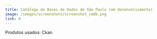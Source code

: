 ```yaml
---
title: Catálogo de Bases de Dados de São Paulo (em desenvolvimento)
image: /images/screenshots/screenshot_cmdb.png
link: #
---
```


Produtos usados: Ckan
